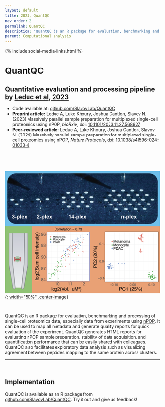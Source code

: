 ```yaml
---
layout: default
title: 2023, QuantQC
nav_order: 2
permalink: QuantQC
description: "QuantQC is an R package for evaluation, benchmarking and processing of single-cell proteomics data, especially data from experiments using nPOP | Slavov Laboratory"
parent: Computational analysis
---
```

{% include social-media-links.html %}

# QuantQC

## Quantitative evaluation and processing pipeline by [Leduc et al, 2023][QuantQC_Preprint]
 * Code available at: [github.com/SlavovLab/QuantQC](https://github.com/SlavovLab/QuantQC)
 * **Preprint article:** Leduc A, Luke Khoury, Joshua Cantlon, Slavov N. (2023)
Massively parallel sample preparation for multiplexed single-cell proteomics using nPOP, *bioRxiv*, doi: [10.1101/2023.11.27.568927](https://doi.org/10.1101/2023.11.27.568927)  
* **Peer-reviewed article:** Leduc A, Luke Khoury, Joshua Cantlon, Slavov N. (2024)
Massively parallel sample preparation for multiplexed single-cell proteomics using nPOP, *Nature Protocols*, doi: [10.1038/s41596-024-01033-8](https://doi.org/10.1038/s41596-024-01033-8)



<!--
[![pSCoPE](Figs/pSCoPE.png){: width="50%" .center-image}][pSCoPE_Preprint]
 [![pSCoPE](Figs/prioritized-proteomics-pSCoPE.png){: width="80%" .center-image}][pSCoPE_Preprint]-->

 &nbsp;

 &nbsp;

 [![QuantQC](https://github.com/Andrew-Leduc/QuantQC/blob/main/img/head.png?raw=true){: width="50%" .center-image}](https://github.com/SlavovLab/QuantQC)


&nbsp;

QuantQC is an R package for evaluation, benchmarking and processing of single-cell proteomics data, especially data from experiments using [nPOP](nPOP). It
can be used to map all metadata and generate quality reports for quick evaluation of
the experiment. QuantQC generates HTML reports for evaluating nPOP sample preparation, stability of
data acquisition, and quantification performance that can be easily shared with
colleagues. QuantQC also facilitates exploratory data analysis such as visualizing
agreement between peptides mapping to the same protein across clusters.

---



&nbsp;

## Implementation
QuantQC is available as an R package from [github.com/SlavovLab/QuantQC](https://github.com/SlavovLab/QuantQC). Try it out and give us feedback!

&nbsp;  

&nbsp;


&nbsp;  

&nbsp;

&nbsp;


&nbsp;

&nbsp;

[QuantQC_Preprint]: https://www.biorxiv.org/content/10.1101/2023.11.27.568927v1 "software package and metrics for quality control that can support the robust scaling of nPOP to higher plex reagents for achieving reliable high-throughput single-cell protein analysis."


&nbsp;

&nbsp;

&nbsp;

&nbsp;

&nbsp;

&nbsp;

&nbsp;

&nbsp;

&nbsp;

&nbsp;

&nbsp;
